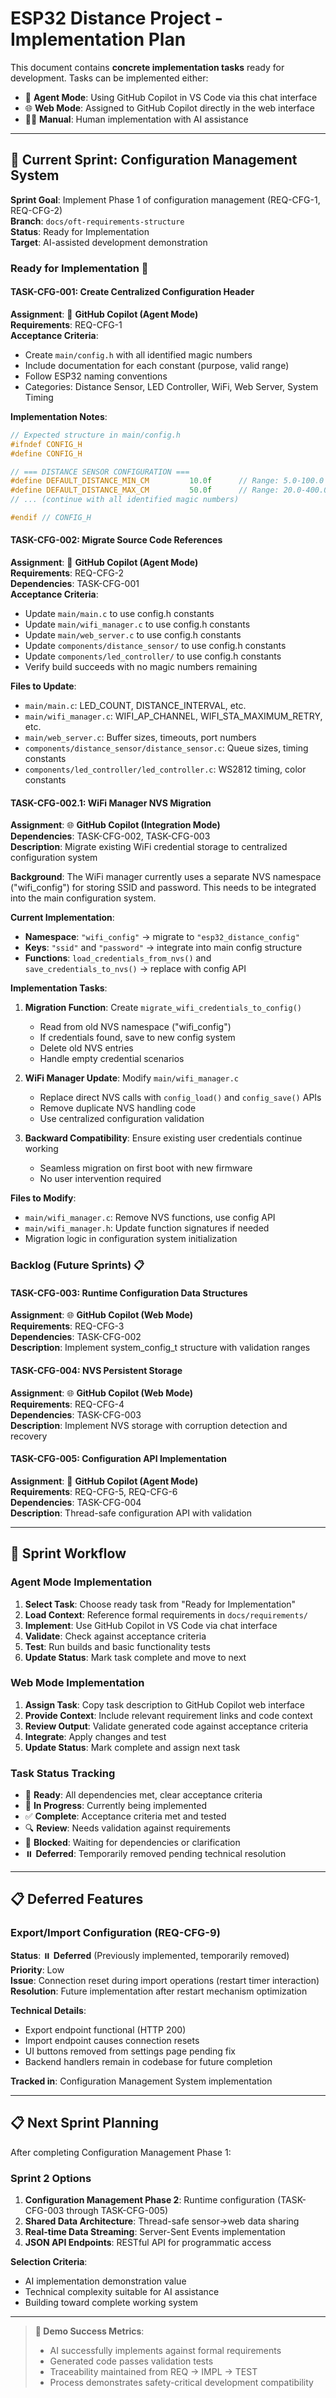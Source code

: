 # ESP32 Distance Project - Implementation Plan

This document contains **concrete implementation tasks** ready for development. Tasks can be implemented either:

- 🤖 **Agent Mode**: Using GitHub Copilot in VS Code via this chat interface
- 🌐 **Web Mode**: Assigned to GitHub Copilot directly in the web interface
- 👨‍💻 **Manual**: Human implementation with AI assistance

---

## 🎯 Current Sprint: Configuration Management System

**Sprint Goal**: Implement Phase 1 of configuration management (REQ-CFG-1, REQ-CFG-2)  
**Branch**: `docs/oft-requirements-structure`  
**Status**: Ready for Implementation  
**Target**: AI-assisted development demonstration  

### Ready for Implementation 🚀

#### TASK-CFG-001: Create Centralized Configuration Header

**Assignment**: 🤖 **GitHub Copilot (Agent Mode)**  
**Requirements**: REQ-CFG-1  
**Acceptance Criteria**:

- Create `main/config.h` with all identified magic numbers
- Include documentation for each constant (purpose, valid range)
- Follow ESP32 naming conventions
- Categories: Distance Sensor, LED Controller, WiFi, Web Server, System Timing

**Implementation Notes**:

```c
// Expected structure in main/config.h
#ifndef CONFIG_H
#define CONFIG_H

// === DISTANCE SENSOR CONFIGURATION ===
#define DEFAULT_DISTANCE_MIN_CM         10.0f      // Range: 5.0-100.0
#define DEFAULT_DISTANCE_MAX_CM         50.0f      // Range: 20.0-400.0
// ... (continue with all identified magic numbers)

#endif // CONFIG_H
```

#### TASK-CFG-002: Migrate Source Code References

**Assignment**: 🤖 **GitHub Copilot (Agent Mode)**  
**Requirements**: REQ-CFG-2  
**Dependencies**: TASK-CFG-001  
**Acceptance Criteria**:

- Update `main/main.c` to use config.h constants
- Update `main/wifi_manager.c` to use config.h constants
- Update `main/web_server.c` to use config.h constants
- Update `components/distance_sensor/` to use config.h constants
- Update `components/led_controller/` to use config.h constants
- Verify build succeeds with no magic numbers remaining

**Files to Update**:

- `main/main.c`: LED_COUNT, DISTANCE_INTERVAL, etc.
- `main/wifi_manager.c`: WIFI_AP_CHANNEL, WIFI_STA_MAXIMUM_RETRY, etc.
- `main/web_server.c`: Buffer sizes, timeouts, port numbers
- `components/distance_sensor/distance_sensor.c`: Queue sizes, timing constants
- `components/led_controller/led_controller.c`: WS2812 timing, color constants

#### TASK-CFG-002.1: WiFi Manager NVS Migration

**Assignment**: 🌐 **GitHub Copilot (Integration Mode)**  
**Dependencies**: TASK-CFG-002, TASK-CFG-003  
**Description**: Migrate existing WiFi credential storage to centralized configuration system

**Background**: The WiFi manager currently uses a separate NVS namespace ("wifi_config") for storing SSID and password. This needs to be integrated into the main configuration system.

**Current Implementation**:

- **Namespace**: `"wifi_config"` → migrate to `"esp32_distance_config"`
- **Keys**: `"ssid"` and `"password"` → integrate into main config structure
- **Functions**: `load_credentials_from_nvs()` and `save_credentials_to_nvs()` → replace with config API

**Implementation Tasks**:

1. **Migration Function**: Create `migrate_wifi_credentials_to_config()`
   - Read from old NVS namespace ("wifi_config")
   - If credentials found, save to new config system
   - Delete old NVS entries
   - Handle empty credential scenarios

2. **WiFi Manager Update**: Modify `main/wifi_manager.c`
   - Replace direct NVS calls with `config_load()` and `config_save()` APIs
   - Remove duplicate NVS handling code
   - Use centralized configuration validation

3. **Backward Compatibility**: Ensure existing user credentials continue working
   - Seamless migration on first boot with new firmware
   - No user intervention required

**Files to Modify**:

- `main/wifi_manager.c`: Remove NVS functions, use config API
- `main/wifi_manager.h`: Update function signatures if needed
- Migration logic in configuration system initialization

### Backlog (Future Sprints) 📋

#### TASK-CFG-003: Runtime Configuration Data Structures

**Assignment**: 🌐 **GitHub Copilot (Web Mode)**  
**Requirements**: REQ-CFG-3  
**Dependencies**: TASK-CFG-002  
**Description**: Implement system_config_t structure with validation ranges

#### TASK-CFG-004: NVS Persistent Storage

**Assignment**: 🌐 **GitHub Copilot (Web Mode)**  
**Requirements**: REQ-CFG-4  
**Dependencies**: TASK-CFG-003  
**Description**: Implement NVS storage with corruption detection and recovery

#### TASK-CFG-005: Configuration API Implementation

**Assignment**: 🤖 **GitHub Copilot (Agent Mode)**  
**Requirements**: REQ-CFG-5, REQ-CFG-6  
**Dependencies**: TASK-CFG-004  
**Description**: Thread-safe configuration API with validation

---

## 🔄 Sprint Workflow

### Agent Mode Implementation

1. **Select Task**: Choose ready task from "Ready for Implementation"
2. **Load Context**: Reference formal requirements in `docs/requirements/`
3. **Implement**: Use GitHub Copilot in VS Code via chat interface
4. **Validate**: Check against acceptance criteria
5. **Test**: Run builds and basic functionality tests
6. **Update Status**: Mark task complete and move to next

### Web Mode Implementation

1. **Assign Task**: Copy task description to GitHub Copilot web interface
2. **Provide Context**: Include relevant requirement links and code context
3. **Review Output**: Validate generated code against acceptance criteria
4. **Integrate**: Apply changes and test
5. **Update Status**: Mark complete and assign next task

### Task Status Tracking

- 🚀 **Ready**: All dependencies met, clear acceptance criteria
- 🔄 **In Progress**: Currently being implemented
- ✅ **Complete**: Acceptance criteria met and tested
- 🔍 **Review**: Needs validation against requirements
- 🚫 **Blocked**: Waiting for dependencies or clarification
- ⏸️ **Deferred**: Temporarily removed pending technical resolution

---

## 📋 Deferred Features

### Export/Import Configuration (REQ-CFG-9)

**Status**: ⏸️ **Deferred** (Previously implemented, temporarily removed)  
**Priority**: Low  
**Issue**: Connection reset during import operations (restart timer interaction)  
**Resolution**: Future implementation after restart mechanism optimization  

**Technical Details**:

- Export endpoint functional (HTTP 200)
- Import endpoint causes connection resets
- UI buttons removed from settings page pending fix
- Backend handlers remain in codebase for future completion

**Tracked in**: Configuration Management System implementation

---

## 📋 Next Sprint Planning

After completing Configuration Management Phase 1:

### Sprint 2 Options

1. **Configuration Management Phase 2**: Runtime configuration (TASK-CFG-003 through TASK-CFG-005)
2. **Shared Data Architecture**: Thread-safe sensor→web data sharing
3. **Real-time Data Streaming**: Server-Sent Events implementation
4. **JSON API Endpoints**: RESTful API for programmatic access

**Selection Criteria**:

- AI implementation demonstration value
- Technical complexity suitable for AI assistance
- Building toward complete working system

---

> **🎯 Demo Success Metrics**:
>
> - AI successfully implements against formal requirements
> - Generated code passes validation tests
> - Traceability maintained from REQ → IMPL → TEST
> - Process demonstrates safety-critical development compatibility
